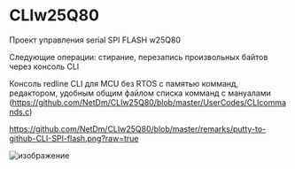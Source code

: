 # CLIw25Q80

Проект управления serial SPI FLASH w25Q80

Следующие операции: стирание, перезапись произвольных байтов через консоль CLI

Консоль redline CLI для MCU без RTOS с памятью комманд, редактором, удобным общим файлом списка комманд с мануалами (https://github.com/NetDm/CLIw25Q80/blob/master/UserCodes/CLIcommands.c)

https://github.com/NetDm/CLIw25Q80/blob/master/remarks/putty-to-github-CLI-SPI-flash.png?raw=true

![изображение](https://user-images.githubusercontent.com/36101745/172018952-49a2ac90-b980-47c1-a768-79610446e716.png)


